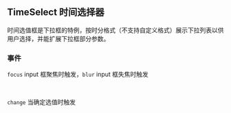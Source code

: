 <div class="demo-header">
<p class="overviewicon">
  <span class="wapi-form-droptimes"/>
</p>

## TimeSelect 时间选择器

<nova-uxlink widget-name="DropTimes"></nova-uxlink>

时间选值框是下拉框的特例，按时分格式（不支持自定义格式）展示下拉列表以供用户选择，并能扩展下拉框部分参数。
</div>

### 事件

`focus` input 框聚焦时触发，`blur` input 框失焦时触发

<nova-demo-view link="time-select/event-blur.vue"></nova-demo-view>

<br>

`change` 当确定选值时触发

<nova-demo-view link="time-select/event-change.vue"></nova-demo-view>
